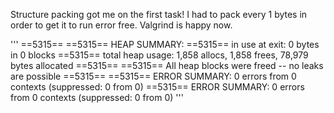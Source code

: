 Structure packing got me on the first task!
I had to pack every 1 bytes in order to get it to run error free.
Valgrind is happy now.

'''
==5315== 
==5315== HEAP SUMMARY:
==5315==     in use at exit: 0 bytes in 0 blocks
==5315==   total heap usage: 1,858 allocs, 1,858 frees, 78,979 bytes allocated
==5315== 
==5315== All heap blocks were freed -- no leaks are possible
==5315== 
==5315== ERROR SUMMARY: 0 errors from 0 contexts (suppressed: 0 from 0)
==5315== ERROR SUMMARY: 0 errors from 0 contexts (suppressed: 0 from 0)
'''
